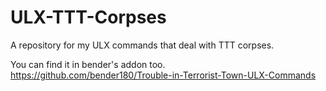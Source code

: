 ULX-TTT-Corpses
===============

A repository for my ULX commands that deal with TTT corpses.

You can find it in bender's addon too.
https://github.com/bender180/Trouble-in-Terrorist-Town-ULX-Commands

